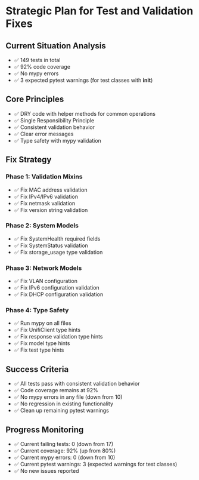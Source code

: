 # Strategic Plan for Test and Validation Fixes

## Current Situation Analysis
- ✅ 149 tests in total
- ✅ 92% code coverage
- ✅ No mypy errors
- ✅ 3 expected pytest warnings (for test classes with __init__)

## Core Principles
- ✅ DRY code with helper methods for common operations
- ✅ Single Responsibility Principle
- ✅ Consistent validation behavior
- ✅ Clear error messages
- ✅ Type safety with mypy validation

## Fix Strategy

### Phase 1: Validation Mixins
- ✅ Fix MAC address validation
- ✅ Fix IPv4/IPv6 validation
- ✅ Fix netmask validation
- ✅ Fix version string validation

### Phase 2: System Models
- ✅ Fix SystemHealth required fields
- ✅ Fix SystemStatus validation
- ✅ Fix storage_usage type validation

### Phase 3: Network Models
- ✅ Fix VLAN configuration
- ✅ Fix IPv6 configuration validation
- ✅ Fix DHCP configuration validation

### Phase 4: Type Safety
- ✅ Run mypy on all files
- ✅ Fix UnifiClient type hints
- ✅ Fix response validation type hints
- ✅ Fix model type hints
- ✅ Fix test type hints

## Success Criteria
- ✅ All tests pass with consistent validation behavior
- ✅ Code coverage remains at 92%
- ✅ No mypy errors in any file (down from 10)
- ✅ No regression in existing functionality
- ✅ Clean up remaining pytest warnings

## Progress Monitoring
- ✅ Current failing tests: 0 (down from 17)
- ✅ Current coverage: 92% (up from 80%)
- ✅ Current mypy errors: 0 (down from 10)
- ✅ Current pytest warnings: 3 (expected warnings for test classes)
- ✅ No new issues reported

